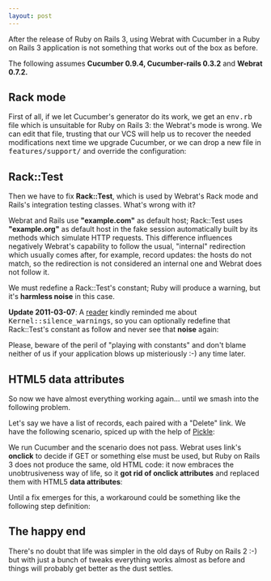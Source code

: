 ```yaml
---
layout: post
---
```

After the release of Ruby on Rails 3, using Webrat with Cucumber in a Ruby on
Rails 3 application is not something that works out of the box as before.

The following assumes **Cucumber 0.9.4, Cucumber-rails 0.3.2** and **Webrat
0.7.2.**

## Rack mode

First of all, if we let Cucumber's generator do its work, we get an
<tt>env.rb</tt> file which is unsuitable for Ruby on Rails 3: the Webrat's
mode is wrong. We can edit that file, trusting that our VCS will help us to
recover the needed modifications next time we upgrade Cucumber, or we can drop
a new file in <tt>features/support/</tt> and override the configuration:

<script src="https://gist.github.com/729996.js?file=webrat.rb">false;</script>

## Rack::Test

Then we have to fix **Rack::Test**, which is used by Webrat's Rack mode and
Rails's integration testing classes. What's wrong with it?

Webrat and Rails use **"example.com"** as default host; Rack::Test uses
**"example.org"** as default host in the fake session automatically built by
its methods which simulate HTTP requests. This difference influences
negatively Webrat's capability to follow the usual, "internal" redirection
which usually comes after, for example, record updates: the hosts do not
match, so the redirection is not considered an internal one and Webrat does
not follow it.

We must redefine a Rack::Test's constant; Ruby will produce a warning, but
it's **harmless noise** in this case.

<script src="https://gist.github.com/729996.js?file=rack-test-default-host.rb">false;</script>

**Update 2011-03-07**: A [reader](https://github.com/jschairb) kindly reminded
me about <tt>Kernel::silence_warnings</tt>, so you can optionally redefine
that Rack::Test's constant as follow and never see that **noise** again:

<script src="https://gist.github.com/729996.js?file=silent-rack-test-default-host.rb">false;</script>

Please, beware of the peril of "playing with constants" and don't blame
neither of us if your application blows up misteriously :-) any time later.

## HTML5 data attributes

So now we have almost everything working again... until we smash into the
following problem.

Let's say we have a list of records, each paired with a "Delete" link. We have
the following scenario, spiced up with the help of [Pickle](https://github.com/ianwhite/pickle):

<script src="https://gist.github.com/729996.js?file=gistfile1.feature">false;</script>

We run Cucumber and the scenario does not pass. Webrat uses link's **onclick**
to decide if GET or something else must be used, but Ruby on Rails 3 does not
produce the same, old HTML code: it now embraces the unobtrusiveness way of
life, so it **got rid of onclick attributes** and replaced them with HTML5
**data attributes**:

<script src="https://gist.github.com/729996.js?file=gistfile2.html">false;</script>

Until a fix emerges for this, a workaround could be something like the
following step definition:

<script src="https://gist.github.com/729996.js?file=user_steps.rb">false;</script>

## The happy end

There's no doubt that life was simpler in the old days of Ruby on Rails 2 :-) but with just a bunch of tweaks everything works almost as before and things will probably get better as the dust settles.
